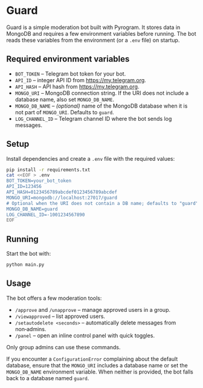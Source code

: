 # Guard

Guard is a simple moderation bot built with Pyrogram. It stores data in MongoDB and requires a few environment variables before running. The bot reads these variables from the environment (or a `.env` file) on startup.

## Required environment variables

- `BOT_TOKEN` – Telegram bot token for your bot.
- `API_ID` – integer API ID from https://my.telegram.org.
- `API_HASH` – API hash from https://my.telegram.org.
- `MONGO_URI` – MongoDB connection string. If the URI does not include a database name, also set `MONGO_DB_NAME`.
- `MONGO_DB_NAME` – *(optional)* name of the MongoDB database when it is not part of `MONGO_URI`. Defaults to `guard`.
- `LOG_CHANNEL_ID` – Telegram channel ID where the bot sends log messages.

## Setup

Install dependencies and create a `.env` file with the required values:

```bash
pip install -r requirements.txt
cat <<EOF > .env
BOT_TOKEN=your_bot_token
API_ID=123456
API_HASH=0123456789abcdef0123456789abcdef
MONGO_URI=mongodb://localhost:27017/guard
# Optional when the URI does not contain a DB name; defaults to "guard"
MONGO_DB_NAME=guard
LOG_CHANNEL_ID=-1001234567890
EOF
```

## Running

Start the bot with:

```bash
python main.py
```

## Usage

The bot offers a few moderation tools:

- `/approve` and `/unapprove` – manage approved users in a group.
- `/viewapproved` – list approved users.
- `/setautodelete <seconds>` – automatically delete messages from non‑admins.
- `/panel` – open an inline control panel with quick toggles.

Only group admins can use these commands.


If you encounter a `ConfigurationError` complaining about the default database,
ensure that the `MONGO_URI` includes a database name or set the `MONGO_DB_NAME`
environment variable. When neither is provided, the bot falls back to a
database named `guard`.

